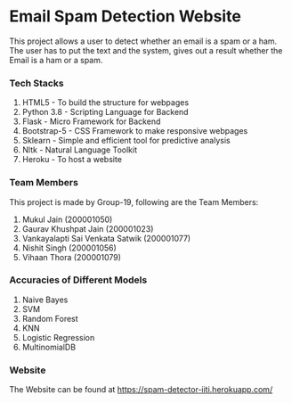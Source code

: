 # Email Spam Detection Website
This project allows a user to detect whether an email is a spam or a ham. The user has to put the text and the system, gives out a result whether the Email is a ham or a spam. 

### Tech Stacks
1. HTML5 - To build the structure for webpages
2. Python 3.8 - Scripting Language for Backend
3. Flask - Micro Framework for Backend
4. Bootstrap-5 - CSS Framework to make responsive webpages
5. Sklearn - Simple and efficient tool for predictive analysis
6. Nltk - Natural Language Toolkit
7. Heroku - To host a website

### Team Members

This project is made by Group-19, following are the Team Members:

1. Mukul Jain (200001050)
2. Gaurav Khushpat Jain (200001023)
3. Vankayalapti Sai Venkata Satwik (200001077)
4. Nishit Singh (200001056)
5. Vihaan Thora (200001079)

### Accuracies of Different Models
1. Naive Bayes
2. SVM
3. Random Forest
4. KNN
5. Logistic Regression
6. MultinomialDB

### Website
The Website can be found at https://spam-detector-iiti.herokuapp.com/
